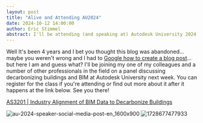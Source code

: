 ```yaml
---
layout: post
title: "Alive and Attending AU2024"
date: 2024-10-12 14:00:00
author: Eric Stimmel
abstract: I'll be attending (and speaking at) Autodesk University 2024 next week.
---
```


Well It's been 4 years and I bet you thought this blog was abandoned... maybe you weren't wrong and I had to [Google how to create a blog post](https://docs.github.com/en/pages/setting-up-a-github-pages-site-with-jekyll/adding-content-to-your-github-pages-site-using-jekyll)... but here I am and guess what? I'll be joining my one of my colleagues and a number of other professionals in the field on a panel discussing decarbonizing buildings and BIM at Autodesk University next week. You can register for the class if you're attending or find out more about it after it happens at the link below. See you there!

[AS3201 \| Industry Alignment of BIM Data to Decarbonize Buildings](https://conferences.autodesk.com/flow/autodesk/au2024/sessioncatalog/page/inperson/session/1714434768695001NYJK)

![au-2024-speaker-social-media-post-en_1600x900](https://estimmel.github.io/mostly-revit-blog/images/posts/2024-10-12-alive-and-heading-to-autodesk-university/au-course-teaser.jpg)
![1728677477933](https://estimmel.github.io/mostly-revit-blog/images/posts/2024-10-12-alive-and-heading-to-autodesk-university/au-2024-speaker-social-media-post-en_1600x900.png)
